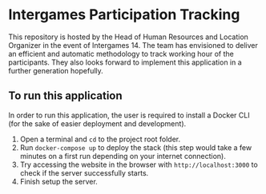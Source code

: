 # Intergames Participation Tracking

This repository is hosted by the Head of Human Resources and Location Organizer in the event of Intergames 14. The team has envisioned to deliver an efficient and automatic methodology to track working hour of the participants. They also looks forward to implement this application in a further generation hopefully. 

## To run this application

In order to run this application, the user is required to install a Docker CLI (for the sake of easier deployment and development). 

1. Open a terminal and ```cd``` to the project root folder. 
2. Run ```docker-compose up``` to deploy the stack (this step would take a few minutes on a first run depending on your internet connection).
3. Try accessing the website in the browser with ```http://localhost:3000``` to check if the server successfully starts.
4. Finish setup the server.

